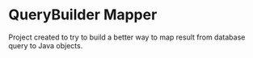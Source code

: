 # QueryBuilder Mapper
Project created to try to build a better way to map result from database query
to Java objects.